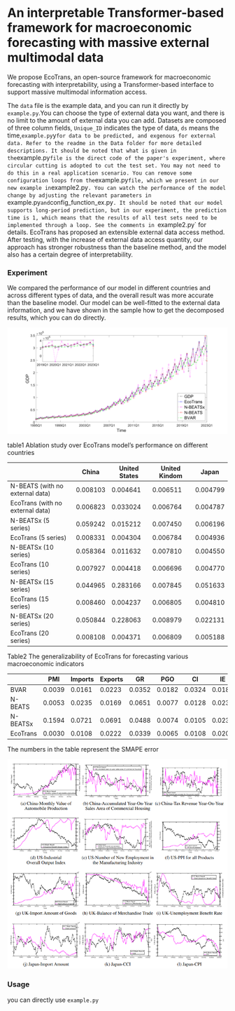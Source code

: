 # An interpretable Transformer-based framework for macroeconomic forecasting with massive external multimodal data

We propose EcoTrans, an open-source framework for macroeconomic forecasting with interpretability, using a Transformer-based interface to support massive multimodal information access.

The `data` file is the example data, and you can run it directly by  `example.py`.You can choose the type of external data you want, and there is no limit to the amount of external data you can add. Datasets are composed of three column fields, `Unique_ID` indicates the type of data, `ds` means the time,`example.py`y` for data to be predicted, and exgenous for external data. Refer to the readme in the Data folder for more detailed descriptions.
It should be noted that what is given in the `example.py` file is the direct code of the paper's experiment, where circular cutting is adopted to cut the test set. You may not need to do this in a real application scenario. You can remove some configuration loops from the `example.py` file, which we present in our new example in `example2.py`.
You can watch the performance of the model change by adjusting the relevant parameters in `example.py` and `config_function_ex.py`. It should be noted that our model supports long-period prediction, but in our experiment, the prediction time is 1, which means that the results of all test sets need to be implemented through a loop. See the comments in `example2.py` for details.
EcoTrans has proposed an extensible external data access method. After testing, with the increase of external data access quantity, our approach has stronger robustness than the baseline method, and the model also has a certain degree of interpretability.


### Experiment

We compared the performance of our model in different countries and across different types of data, and the overall result was more accurate than the baseline model. Our model can be well-fitted to the external data information, and we have shown in the sample how to get the decomposed results, which you can do directly.

![image](https://github.com/navfour/ecotrans/blob/main/img/img1.svg)

table1 Ablation study over EcoTrans model’s performance on different countries

|     | China  | United States  | United Kindom | Japan |
|  ----  | ----  | ----  | ---- | ---- |
| N-BEATS (with no external data)   | 0.008103 | 0.004641  | 0.006511 | 0.004799 |
| EcoTrans (with no external data)  |0.006823|	0.033024|	0.006764|	0.004787|
| N-BEATSx (5 series)   |0.059242|	0.015212|	0.007450|	0.006196|
| EcoTrans (5 series)  |0.008331|	0.004304|	0.006784|	0.004936|
| N-BEATSx (10 series)  |0.058364|	0.011632|	0.007810|	0.004550|
| EcoTrans (10 series)  |0.007927|	0.004418|	0.006696|	0.004770|
| N-BEATSx (15 series)  |0.044965|	0.283166|	0.007845|	0.051633|
| EcoTrans (15 series)  |0.008460|	0.004237|	0.006805|	0.004810|
| N-BEATSx (20 series)  |0.050844|	0.228063|	0.008979|	0.022131|
| EcoTrans (20 series)  |0.008108|	0.004371|	0.006809|	0.005188|

Table2 The generalizability of EcoTrans for forecasting various macroeconomic indicators

|     | PMI  | Imports  | Exports | GR | PGO | CI | IE | Tax |
|  ----  | ----  | ----  | ---- | ---- | ---- | ---- | ---- | ---- |
|BVAR|0.0039|0.0161|0.0223|0.0352|0.0182|0.0324|0.0189 |0.0361|
|N-BEATS|0.0053|0.0235|0.0169|0.0651|0.0077|0.0128|0.0238 |0.0565|
|N-BEATSx|0.1594|0.0721|0.0691|0.0488|0.0074|0.0105|0.0232 |0.0591|
|EcoTrans |0.0030|0.0108|0.0222|0.0339|0.0065|0.0108|0.0208 |0.0420|




The numbers in the table represent the SMAPE error

![image](https://github.com/navfour/ecotrans/blob/main/img/img2.png)



### Usage

you can directly use `example.py`
